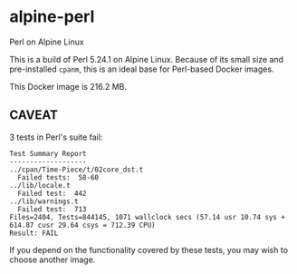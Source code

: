 # alpine-perl

Perl on Alpine Linux

This is a build of Perl 5.24.1 on Alpine Linux. Because of its small
size and pre-installed `cpanm`, this is an ideal base for Perl-based
Docker images.

This Docker image is 216.2 MB.

## CAVEAT

3 tests in Perl's suite fail:

    Test Summary Report
    -------------------
    ../cpan/Time-Piece/t/02core_dst.t
      Failed tests:  58-60
    ../lib/locale.t
      Failed test:  442
    ../lib/warnings.t
      Failed test:  713
    Files=2404, Tests=844145, 1071 wallclock secs (57.14 usr 10.74 sys + 614.87 cusr 29.64 csys = 712.39 CPU)
    Result: FAIL

If you depend on the functionality covered by these tests, you may
wish to choose another image.
